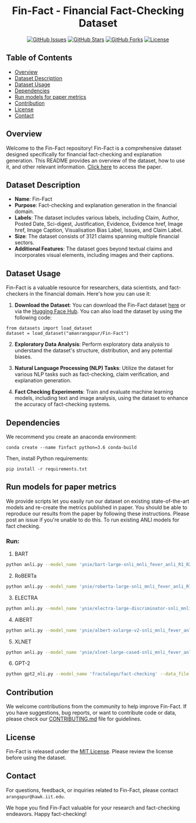 <h1 align="center">Fin-Fact - Financial Fact-Checking Dataset</h1>

<div align="center">

[![GitHub Issues](https://img.shields.io/github/issues/IIT-DM/Fin-Fact)](https://github.com/IIT-DM/Fin-Fact/issues)
[![GitHub Stars](https://img.shields.io/github/stars/IIT-DM/Fin-Fact)](https://github.com/IIT-DM/Fin-Fact/stargazers)
[![GitHub Forks](https://img.shields.io/github/forks/IIT-DM/Fin-Fact)](https://github.com/IIT-DM/Fin-Fact/network)
[![License](https://img.shields.io/badge/license-MIT-blue.svg)](/LICENSE)

</div>

## Table of Contents

- [Overview](#overview)
- [Dataset Description](#dataset-description)
- [Dataset Usage](#dataset-usage)
- [Dependencies](#dependencies)
- [Run models for paper metrics](#run-models-for-paper-metrics)
- [Contribution](#contribution)
- [License](#license)
- [Contact](#contact)

## Overview

Welcome to the Fin-Fact repository! Fin-Fact is a comprehensive dataset designed specifically for financial fact-checking and explanation generation. This README provides an overview of the dataset, how to use it, and other relevant information. [Click here](https://arxiv.org/abs/2309.08793) to access the paper.

## Dataset Description

- **Name**: Fin-Fact
- **Purpose**: Fact-checking and explanation generation in the financial domain.
- **Labels**: The dataset includes various labels, including Claim, Author, Posted Date, Sci-digest, Justification, Evidence, Evidence href, Image href, Image Caption, Visualisation Bias Label, Issues, and Claim Label.
- **Size**: The dataset consists of 3121 claims spanning multiple financial sectors.
- **Additional Features**: The dataset goes beyond textual claims and incorporates visual elements, including images and their captions.

## Dataset Usage

Fin-Fact is a valuable resource for researchers, data scientists, and fact-checkers in the financial domain. Here's how you can use it:

1. **Download the Dataset**: You can download the Fin-Fact dataset [here](https://github.com/IIT-DM/Fin-Fact/blob/FinFact/finfact.json) or via the [Hugging Face Hub](https://huggingface.co/datasets/amanrangapur/Fin-Fact). You can also load the dataset by using the following code:
```
from datasets import load_dataset
dataset = load_dataset("amanrangapur/Fin-Fact")
```

2. **Exploratory Data Analysis**: Perform exploratory data analysis to understand the dataset's structure, distribution, and any potential biases.

3. **Natural Language Processing (NLP) Tasks**: Utilize the dataset for various NLP tasks such as fact-checking, claim verification, and explanation generation.

4. **Fact Checking Experiments**: Train and evaluate machine learning models, including text and image analysis, using the dataset to enhance the accuracy of fact-checking systems.


## Dependencies
We recommend you create an anaconda environment:

`conda create --name finfact python=3.6 conda-build`

Then, install Python requirements:

`pip install -r requirements.txt`


## Run models for paper metrics

We provide scripts let you easily run our dataset on existing state-of-the-art models and re-create the metrics published in paper. You should be able to reproduce our results from the paper by following these instructions. Please post an issue if you're unable to do this.
To run existing ANLI models for fact checking. 

### Run:
1. BART
```bash
python anli.py --model_name 'ynie/bart-large-snli_mnli_fever_anli_R1_R2_R3-nli' --data_file finfact.json --threshold 0.5
```
2. RoBERTa
```bash
python anli.py --model_name 'ynie/roberta-large-snli_mnli_fever_anli_R1_R2_R3-nli' --data_file finfact.json --threshold 0.5
```
3. ELECTRA
```bash
python anli.py --model_name 'ynie/electra-large-discriminator-snli_mnli_fever_anli_R1_R2_R3-nli' --data_file finfact.json --threshold 0.5
```
4. AlBERT
```bash
python anli.py --model_name 'ynie/albert-xxlarge-v2-snli_mnli_fever_anli_R1_R2_R3-nli' --data_file finfact.json --threshold 0.5
```
5. XLNET
```bash
python anli.py --model_name 'ynie/xlnet-large-cased-snli_mnli_fever_anli_R1_R2_R3-nli' --data_file finfact.json --threshold 0.5
```
6. GPT-2
```bash
python gpt2_nli.py --model_name 'fractalego/fact-checking' --data_file finfact.json
```

## Contribution

We welcome contributions from the community to help improve Fin-Fact. If you have suggestions, bug reports, or want to contribute code or data, please check our [CONTRIBUTING.md](CONTRIBUTING.md) file for guidelines.

## License

Fin-Fact is released under the [MIT License](/LICENSE). Please review the license before using the dataset.

## Contact
For questions, feedback, or inquiries related to Fin-Fact, please contact `arangapur@hawk.iit.edu`.

We hope you find Fin-Fact valuable for your research and fact-checking endeavors. Happy fact-checking!
